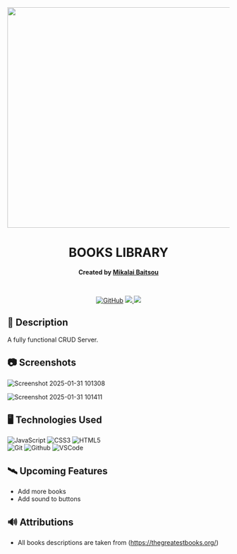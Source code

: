 <div id="header" align="center">
 <img src="https://github.com/user-attachments/assets/0c498771-642e-46f2-9549-633678ca4ff3"width="800" height="500">
 </div>

 
<div align="center" id="header">
   
# BOOKS LIBRARY

**Created by [Mikalai Baitsou](https://www.linkedin.com/in/mikalai-baitsou-6a8803345)**

</div>
<br>

<div align="center" id="socialbuttons">

[![GitHub](https://img.shields.io/badge/-Github:%20github.com/mikalaibaitsou-darkgreen?style=flat&logo=medium)](https://github.com/MikalaiBaitsou)
<a href="mailto:mbaitsiu@gmail.com" target="_blank">
      <img src="https://img.shields.io/badge/-GMail:%20mbaitsou@gmail.com-c14438?style=flat&logo=Gmail&``logoColor=blue">
   </a>
   <a href="https://www.linkedin.com/in/mikalai-baitsou-6a8803345" target="_blank">
      <img src="https://img.shields.io/badge/-LinkedIn:%20linkedin.com/in/mikalai&#8211;baitsou-blue?style=flat&``logo=Linkedin&logoColor=white">
   </a> 
</div>

## :notebook_with_decorative_cover: Description   

A fully functional CRUD Server.

## :camera: Screenshots

![Screenshot 2025-01-31 101308](https://github.com/user-attachments/assets/3cf40197-9e54-457c-8c6a-57d179b33937)

![Screenshot 2025-01-31 101411](https://github.com/user-attachments/assets/59011b76-0548-4e40-b60e-742b4ddda385)


## :desktop_computer: Technologies Used

![JavaScript](https://img.shields.io/badge/-JavaScript-05122A?style=flat&logo=javascript)
![CSS3](https://img.shields.io/badge/-CSS_Grid-05122A?style=flat&logo=css3) 
![HTML5](https://img.shields.io/badge/-HTML5-05122A?style=flat&logo=html5)  
![Git](https://img.shields.io/badge/-Git-05122A?style=flat&logo=git)
![Github](https://img.shields.io/badge/-GitHub-05122A?style=flat&logo=github)
![VSCode](https://img.shields.io/badge/-VS_Code-05122A?style=flat&logo=visualstudio)


## :artificial_satellite: Upcoming Features


-  Add more books
-  Add sound to buttons

## :loud_sound: Attributions

- All books descriptions are taken from (https://thegreatestbooks.org/)


